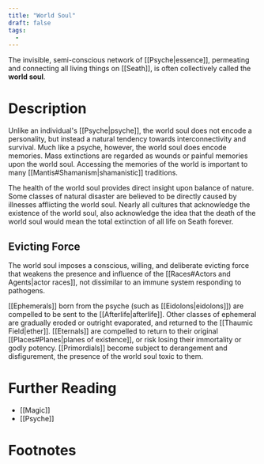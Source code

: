 ```yaml
---
title: "World Soul"
draft: false
tags:
  - 
---
```


The invisible, semi-conscious network of [[Psyche|essence]], permeating and connecting all living things on [[Seath]], is often collectively called the **world soul**. 

# Description
Unlike an individual's [[Psyche|psyche]], the world soul does not encode a personality, but instead a natural tendency towards interconnectivity and survival. Much like a psyche, however, the world soul does encode memories. Mass extinctions are regarded as wounds or painful memories upon the world soul. Accessing the memories of the world is important to many [[Mantis#Shamanism|shamanistic]] traditions.

The health of the world soul provides direct insight upon balance of nature. Some classes of natural disaster are believed to be directly caused by illnesses afflicting the world soul. Nearly all cultures that acknowledge the existence of the world soul, also acknowledge the idea that the death of the world soul would mean the total extinction of all life on Seath forever.

## Evicting Force
The world soul imposes a conscious, willing, and deliberate evicting force that weakens the presence and influence of the [[Races#Actors and Agents|actor races]], not dissimilar to an immune system responding to pathogens.

[[Ephemerals]] born from the psyche (such as [[Eidolons|eidolons]]) are compelled to be sent to the [[Afterlife|afterlife]]. Other classes of ephemeral are gradually eroded or outright evaporated, and returned to the [[Thaumic Field|ether]]. [[Eternals]] are compelled to return to their original [[Places#Planes|planes of existence]], or risk losing their immortality or godly potency. [[Primordials]] become subject to derangement and disfigurement, the presence of the world soul toxic to them.

# Further Reading
- [[Magic]]
- [[Psyche]]

# Footnotes
[^tag]:![[Uyu.svg|12]] **[[OOU]]**: 